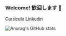 ### Welcome! 歓迎します 👋

[Curriculo](https://gitconnected.com/matheusjkl1)
[Linkedin](https://www.linkedin.com/in/matheusmendes16/)

![Anurag's GitHub stats](https://github-readme-stats.vercel.app/api?username=matheusjkl1&show_icons=true&theme=dark)
